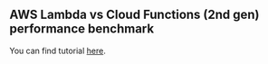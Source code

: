 ## AWS Lambda vs Cloud Functions (2nd gen) performance benchmark

You can find tutorial [here](https://youtu.be/kB-fM31UQBM).